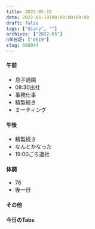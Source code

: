 ```yaml
---
title: 2022-05-19
date: 2022-05-19T00:00:00+09:00
draft: false
tags: ["diary", ""]
archives: ["2022-05"]
n年日記: ["0519"]
slug: 688044
---
```

#### 午前
- 息子通園
- 08:30出社
- 事務仕事
- 精製続き
- ミーティング
#### 午後
- 精製続き
- なんとかなった
- 19:00ごろ退社
#### 体調
- 76
- 後一日
#### その他
#### 今日のTabs
